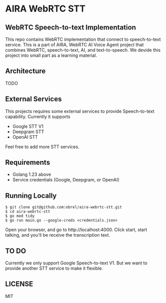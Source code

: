 # AIRA WebRTC STT

## WebRTC Speech-to-text Implementation

This repo contains WebRTC implementation that connect to speech-to-text service.
This is a part of AIRA, WebRTC AI Voice Agent project that combines WebRTC, speech-to-text, AI, and text-to-speech. We devide this project into small part as a learning material.

## Architecture
TODO

## External Services
This projects requires some external services to provide Speech-to-text capability. Currently it supports
- Google STT V1
- Deepgram STT
- OpenAI STT

Feel free to add more STT services.

## Requirements
- Golang 1.23 above
- Service credentials (Google, Deepgram, or OpenAI)

## Running Locally
```
$ git clone git@github.com:obrel/aira-webrtc-stt.git
$ cd aira-webrtc-stt
$ go mod tidy
$ go run main.go --google-creds <credentials.json>
```

Open your browser, and go to http://localhost:4000. Click start, start talking, and you'll be receive the transcription text.

## TO DO
Currently we only support Google Speech-to-text V1. But we want to provide another STT service to make it flexible.

## LICENSE
MIT
